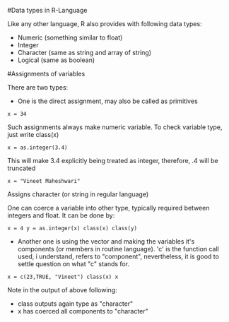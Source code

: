 #Data types in R-Language

Like any other language, R also provides with following data types:

+ Numeric (something similar to float)
+ Integer
+ Character (same as string and array of string)
+ Logical (same as boolean)

#Assignments of variables

There are two types:
+ One is the direct assignment, may also be called as primitives

``
x = 34
``

Such assignments always make numeric variable.
To check variable type, just write
class(x)

``
x = as.integer(3.4)
``

This will make 3.4 explicitly being treated as integer, therefore, .4 will be truncated

``
x = "Vineet Maheshwari"
``

Assigns character (or string in regular language)

One can coerce a variable into other type, typically required between integers and float. It can be done by:

``
x = 4
y = as.integer(x)
class(x)
class(y)
``

+ Another one is using the vector and making the variables it's components (or members in routine language). 'c' is the function call used, i understand, refers to "component", nevertheless, it is good to settle question on what "c" stands for.

``
x = c(23,TRUE, "Vineet")
class(x)
x
``

Note in the output of above following:
 + class outputs again type as "character"
 + x has coerced all components to "character"


